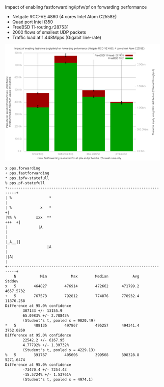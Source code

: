 Impact of enabling fastforwarding/ipfw/pf on forwarding performance
  - Netgate RCC-VE 4860 (4 cores Intel Atom C2558E)
  - Quad port Intel i350
  - FreeBSD 11-routing.r287531
  - 2000 flows of smallest UDP packets
  - Traffic load at 1.448Mpps (Gigabit line-rate)

![Impact of enabling fastforwarding/ipfw/pf on forwarding performance on FreeBSD 11-head.r287478](graph.png)


```
x pps.forwarding
+ pps.fastforwarding
* pps.ipfw-statefull
% pps.pf-statefull
+--------------------------------------------------------------------------+
| %                 *                                                      |
| %             x   *                                                     +|
|%% %         xxx  **                                                +++  +|
|              |A                                                          |
|                                                                    |_A__||
|                  |A                                                      |
||A|                                                                       |
+--------------------------------------------------------------------------+
    N           Min           Max        Median           Avg        Stddev
x   5        464827        476914        472662      471799.2     4657.5732
+   5        767573        792812        774876      778932.4     11876.258
Difference at 95.0% confidence
        307133 +/- 13155.9
        65.0983% +/- 2.78845%
        (Student's t, pooled s = 9020.49)
*   5        488135        497867        495257      494341.4     3752.0859
Difference at 95.0% confidence
        22542.2 +/- 6167.95
        4.77792% +/- 1.30732%
        (Student's t, pooled s = 4229.13)
%   5        391767        405606        399508      398328.8     5271.6474
Difference at 95.0% confidence
        -73470.4 +/- 7254.43
        -15.5724% +/- 1.53761%
        (Student's t, pooled s = 4974.1)
```
